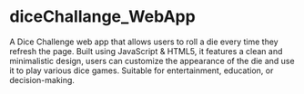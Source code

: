# diceChallange_WebApp
A Dice Challenge web app that allows users to roll a die every time they refresh the page. Built using JavaScript &amp; HTML5, it features a clean and minimalistic design, users can customize the appearance of the die and use it to play various dice games. Suitable for entertainment, education, or decision-making.
